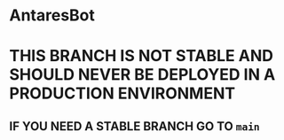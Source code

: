 # AntaresBot
# THIS BRANCH IS NOT STABLE AND SHOULD NEVER BE DEPLOYED IN A PRODUCTION ENVIRONMENT
## IF YOU NEED A STABLE BRANCH GO TO **`main`**
